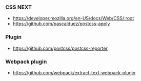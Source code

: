### CSS NEXT

- https://developer.mozilla.org/en-US/docs/Web/CSS/:root
- https://github.com/pascalduez/postcss-apply

### Plugin

- https://github.com/postcss/postcss-reporter

### Webpack plugin

- https://github.com/webpack/extract-text-webpack-plugin

